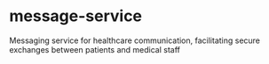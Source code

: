 # message-service
Messaging service for healthcare communication, facilitating secure exchanges between patients and medical staff
